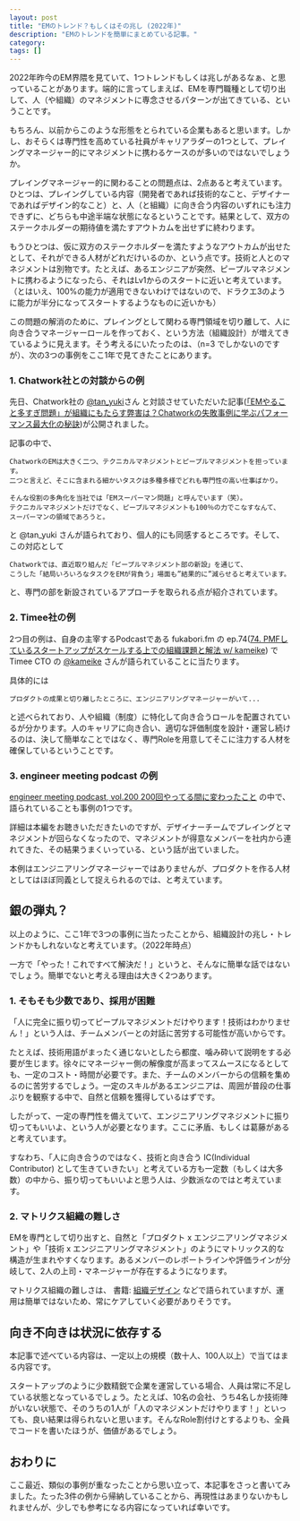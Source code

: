 ```yaml
---
layout: post
title: "EMのトレンド？もしくはその兆し (2022年)"
description: "EMのトレンドを簡単にまとめている記事。"
category: 
tags: []
---
```


2022年昨今のEM界隈を見ていて、1つトレンドもしくは兆しがあるなぁ、と思っていることがあります。端的に言ってしまえば、EMを専門職種として切り出して、人（や組織）のマネジメントに専念させるパターンが出てきている、ということです。

もちろん、以前からこのような形態をとられている企業もあると思います。しかし、おそらくは専門性を高めている社員がキャリアラダーの1つとして、プレイングマネージャー的にマネジメントに携わるケースのが多いのではないでしょうか。

プレイングマネージャー的に関わることの問題点は、2点あると考えています。ひとつは、プレイングしている内容（開発者であれば技術的なこと、デザイナーであればデザイン的なこと）と、人（と組織）に向き合う内容のいずれにも注力できずに、どちらも中途半端な状態になるということです。結果として、双方のステークホルダーの期待値を満たすアウトカムを出せずに終わります。

もうひとつは、仮に双方のステークホルダーを満たすようなアウトカムが出せたとして、それができる人材がどれだけいるのか、という点です。技術と人とのマネジメントは別物です。たとえば、あるエンジニアが突然、ピープルマネジメントに携わるようになったら、それはLv1からのスタートに近いと考えています。（とはいえ、100%の能力が適用できないわけではないので、ドラクエ3のように能力が半分になってスタートするようなものに近いかも）

この問題の解消のために、プレイングとして関わる専門領域を切り離して、人に向き合うマネージャーロールを作っておく、という方法（組織設計）が増えてきているように見えます。そう考えるにいたったのは、（n=3 でしかないのですが）、次の3つの事例をここ1年で見てきたことにあります。

### 1. Chatwork社との対談からの例

先日、Chatwork社の [@tan_yuki](https://twitter.com/tan_yuki)さん と対談させていただいた記事([「EMやること多すぎ問題」が組織にもたらす弊害は？Chatworkの失敗事例に学ぶパフォーマンス最大化の秘訣](https://type.jp/et/feature/20815/))が公開されました。

記事の中で、

```
ChatworkのEMは大きく二つ、テクニカルマネジメントとピープルマネジメントを担っています。
二つと言えど、そこに含まれる細かいタスクは多種多様でどれも専門性の高い仕事ばかり。

そんな役割の多角化を当社では「EMスーパーマン問題」と呼んでいます（笑）。
テクニカルマネジメントだけでなく、ピープルマネジメントも100％の力でこなすなんて、
スーパーマンの領域であろうと。
```

と @tan_yuki さんが語られており、個人的にも同感するところです。そして、この対応として

```
Chatworkでは、直近取り組んだ「ピープルマネジメント部の新設」を通じて、
こうした「結局いろいろなタスクをEMが背負う」場面も”結果的に”減らせると考えています。
```

と、専門の部を新設されているアプローチを取られる点が紹介されています。

### 2. Timee社の例

2つ目の例は、自身の主宰するPodcastである fukabori.fm の ep.74([74. PMFしているスタートアップがスケールする上での組織課題と解法 w/ kameike](https://fukabori.fm/episode/74)) でTimee CTO の [@kameike](https://twitter.com/kameike) さんが語られていることに当たります。

具体的には

```
プロダクトの成果と切り離したところに、エンジニアリングマネージャーがいて...
```

と述べられており、人や組織（制度）に特化して向き合うロールを配置されているが分かります。人のキャリアに向き合い、適切な評価制度を設計・運営し続けるのは、決して簡単なことではなく、専門Roleを用意してそこに注力する人材を確保しているということです。

### 3. engineer meeting podcast の例

[engineer meeting podcast, vol.200 200回やってる間に変わったこと](https://podcasts.apple.com/jp/podcast/vol-200-200%E5%9B%9E%E3%82%84%E3%81%A3%E3%81%A6%E3%82%8B%E9%96%93%E3%81%AB%E5%A4%89%E3%82%8F%E3%81%A3%E3%81%9F%E3%81%93%E3%81%A8/id937306962?i=1000583614873&l=en) の中で、語られていることも事例の1つです。

詳細は本編をお聴きいただきたいのですが、デザイナーチームでプレイングとマネジメントが回らなくなったので、マネジメントが得意なメンバーを社内から連れてきた、その結果うまくいっている、という話が出ていました。

本例はエンジニアリングマネージャーではありませんが、プロダクトを作る人材としてはほぼ同義として捉えられるのでは、と考えています。

## 銀の弾丸？

以上のように、ここ1年で3つの事例に当たったことから、組織設計の兆し・トレンドかもしれないなと考えています。（2022年時点）

一方で「やった！これですべて解決だ！」というと、そんなに簡単な話ではないでしょう。簡単でないと考える理由は大きく2つあります。

### 1. そもそも少数であり、採用が困難

「人に完全に振り切ってピープルマネジメントだけやります！技術はわかりません！」という人は、チームメンバーとの対話に苦労する可能性が高いからです。

たとえば、技術用語がまったく通じないとしたら都度、噛み砕いて説明をする必要が生じます。徐々にマネージャー側の解像度が高まってスムースになるとしても、一定のコスト・時間が必要です。また、チームのメンバーからの信頼を集めるのに苦労するでしょう。一定のスキルがあるエンジニアは、周囲が普段の仕事ぶりを観察する中で、自然と信頼を獲得しているはずです。

したがって、一定の専門性を備えていて、エンジニアリングマネジメントに振り切ってもいいよ、という人が必要となります。ここに矛盾、もしくは葛藤があると考えています。

すなわち、「人に向き合うのではなく、技術と向き合う IC(Individual Contributor) として生きていきたい」と考えている方も一定数（もしくは大多数）の中から、振り切ってもいいよと思う人は、少数派なのではと考えています。

### 2. マトリクス組織の難しさ

EMを専門として切り出すと、自然と「プロダクト x エンジニアリングマネジメント」や「技術 x エンジニアリングマネジメント」のようにマトリックス的な構造が生まれやすくなります。あるメンバーのレポートラインや評価ラインが分岐して、2人の上司・マネージャーが存在するようになります。

マトリクス組織の難しさは、 書籍: [組織デザイン](https://amzn.to/3F8Uqqd)  などで語られていますが、運用は簡単ではないため、常にケアしていく必要がありそうです。

## 向き不向きは状況に依存する

本記事で述べている内容は、一定以上の規模（数十人、100人以上）で当てはまる内容です。

スタートアップのように少数精鋭で企業を運営している場合、人員は常に不足している状態となっているでしょう。たとえば、10名の会社、うち4名しか技術陣がいない状態で、そのうちの1人が「人のマネジメントだけやります！」といっても、良い結果は得られないと思います。そんなRole割付けとするよりも、全員でコードを書いたほうが、価値があるでしょう。

## おわりに

ここ最近、類似の事例が重なったことから思い立って、本記事をさっと書いてみました。たった3件の例から帰納していることから、再現性はあまりないかもしれませんが、少しでも参考になる内容になっていれば幸いです。

